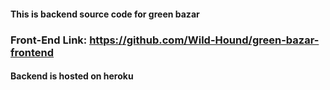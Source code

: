 #### This is backend source code for green bazar

### Front-End Link: https://github.com/Wild-Hound/green-bazar-frontend

#### Backend is hosted on heroku
